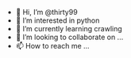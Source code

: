 - 👋 Hi, I’m @thirty99
- 👀 I’m interested in python
- 🌱 I’m currently learning crawling
- 💞️ I’m looking to collaborate on ...
- 📫 How to reach me ...

<!---
thirty99/thirty99 is a ✨ special ✨ repository because its `README.md` (this file) appears on your GitHub profile.
You can click the Preview link to take a look at your changes.
--->

